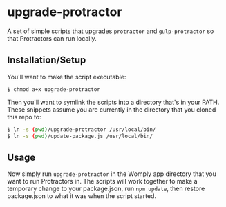 # upgrade-protractor

A set of simple scripts that upgrades `protractor` and `gulp-protractor` so that Protractors can run locally.

## Installation/Setup

You'll want to make the script executable:

`$ chmod a+x upgrade-protractor`

Then you'll want to symlink the scripts into a directory that's in your PATH. These snippets assume you are currently in the directory that you cloned this repo to:

```sh
$ ln -s (pwd)/upgrade-protractor /usr/local/bin/
$ ln -s (pwd)/update-package.js /usr/local/bin/
```

## Usage

Now simply run `upgrade-protractor` in the Womply app directory that you want to run Protractors in. The scripts will work together to make a temporary change to your package.json, run `npm update`, then restore package.json to what it was when the script started.
